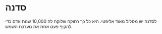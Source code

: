 # סדנה

לסדנה יש מסלול מאוד אליפטי. היא כל כך רחוקה שלוקח לה 10,000 שנות אדם כדי להקיף
פעם אחת את מערכת השמש.
